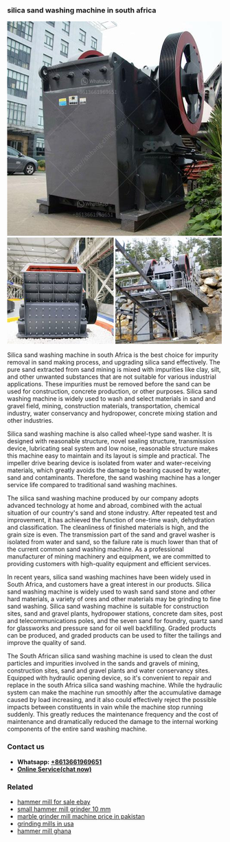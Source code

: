 <h3>silica sand washing machine in south africa</h3><img src='1702950474.jpg' alt=''><p>Silica sand washing machine in south Africa is the best choice for impurity removal in sand making process, and upgrading silica sand effectively. The pure sand extracted from sand mining is mixed with impurities like clay, silt, and other unwanted substances that are not suitable for various industrial applications. These impurities must be removed before the sand can be used for construction, concrete production, or other purposes. Silica sand washing machine is widely used to wash and select materials in sand and gravel field, mining, construction materials, transportation, chemical industry, water conservancy and hydropower, concrete mixing station and other industries.</p><p>Silica sand washing machine is also called wheel-type sand washer. It is designed with reasonable structure, novel sealing structure, transmission device, lubricating seal system and low noise, reasonable structure makes this machine easy to maintain and its layout is simple and practical. The impeller drive bearing device is isolated from water and water-receiving materials, which greatly avoids the damage to bearing caused by water, sand and contaminants. Therefore, the sand washing machine has a longer service life compared to traditional sand washing machines.</p><p>The silica sand washing machine produced by our company adopts advanced technology at home and abroad, combined with the actual situation of our country's sand and stone industry. After repeated test and improvement, it has achieved the function of one-time wash, dehydration and classification. The cleanliness of finished materials is high, and the grain size is even. The transmission part of the sand and gravel washer is isolated from water and sand, so the failure rate is much lower than that of the current common sand washing machine. As a professional manufacturer of mining machinery and equipment, we are committed to providing customers with high-quality equipment and efficient services.</p><p>In recent years, silica sand washing machines have been widely used in South Africa, and customers have a great interest in our products. Silica sand washing machine is widely used to wash sand sand stone and other hard materials, a variety of ores and other materials may be grinding to fine sand washing. Silica sand washing machine is suitable for construction sites, sand and gravel plants, hydropower stations, concrete dam sites, post and telecommunications poles, and the seven sand for foundry, quartz sand for glassworks and pressure sand for oil well backfilling. Graded products can be produced, and graded products can be used to filter the tailings and improve the quality of sand.</p><p>The South African silica sand washing machine is used to clean the dust particles and impurities involved in the sands and gravels of mining, construction sites, sand and gravel plants and water conservancy sites. Equipped with hydraulic opening device, so it's convenient to repair and replace in the south Africa silica sand washing machine. While the hydraulic system can make the machine run smoothly after the accumulative damage caused by load increasing, and it also could effectively reject the possible impacts between constituents in vain while the machine stop running suddenly. This greatly reduces the maintenance frequency and the cost of maintenance and dramatically reduced the damage to the internal working components of the entire sand washing machine.</p><h3>Contact us</h3><ul><li><strong>Whatsapp:&nbsp;<a href="https://wa.me/8613661969651">+8613661969651</a></strong></li><li><a href="https://swt.shibang-china.com/?git&amp;zhl&amp;silica sand washing machine in south africa"><strong>Online Service(chat now)</strong></a></li></ul><h3>Related</h3><ul><li><a href='hammer mill for sale ebay.md'>hammer mill for sale ebay</a></li><li><a href='small hammer mill grinder 10 mm.md'>small hammer mill grinder 10 mm</a></li><li><a href='marble grinder mill machine price in pakistan.md'>marble grinder mill machine price in pakistan</a></li><li><a href='grinding mills in usa.md'>grinding mills in usa</a></li><li><a href='hammer mill ghana.md'>hammer mill ghana</a></li></ul>